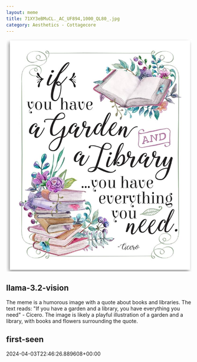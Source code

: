 ```yaml
---
layout: meme
title: 71XY3eBMuCL._AC_UF894,1000_QL80_.jpg
category: Aesthetics - Cottagecore
---
```


<div markdown="0"><a href="71XY3eBMuCL._AC_UF894,1000_QL80_.jpg"><img class="photo" src="71XY3eBMuCL._AC_UF894,1000_QL80_.jpg" /></a>

<h2>llama-3.2-vision</h2>
<p title="Llama-3.2-Vision-11B is a really good model that probably gets the visual details right but doesn't understand literary or media references, and often fails to accurately represent the physical arrangement of objects and the implied relationships between the objects.">The meme is a humorous image with a quote about books and libraries. The text reads: &quot;If you have a garden and a library, you have everything you need&quot; - Cicero. The image is likely a playful illustration of a garden and a library, with books and flowers surrounding the quote.</p>

<h2>first-seen</h2>
<p title="Because Git doesn't preserve file modification times, this metadata file contains the file's modification time when it was added to the library.">2024-04-03T22:46:26.889608+00:00</p>

</div>

